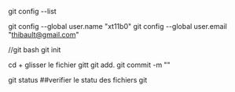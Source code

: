 git config --list

git config --global user.name "xt11b0"
git config --global user.email "thibault@gmail.com"




//git bash
git init 

cd + glisser le fichier
gitt
git add.
git commit -m ""

git status ##verifier le statu des fichiers git